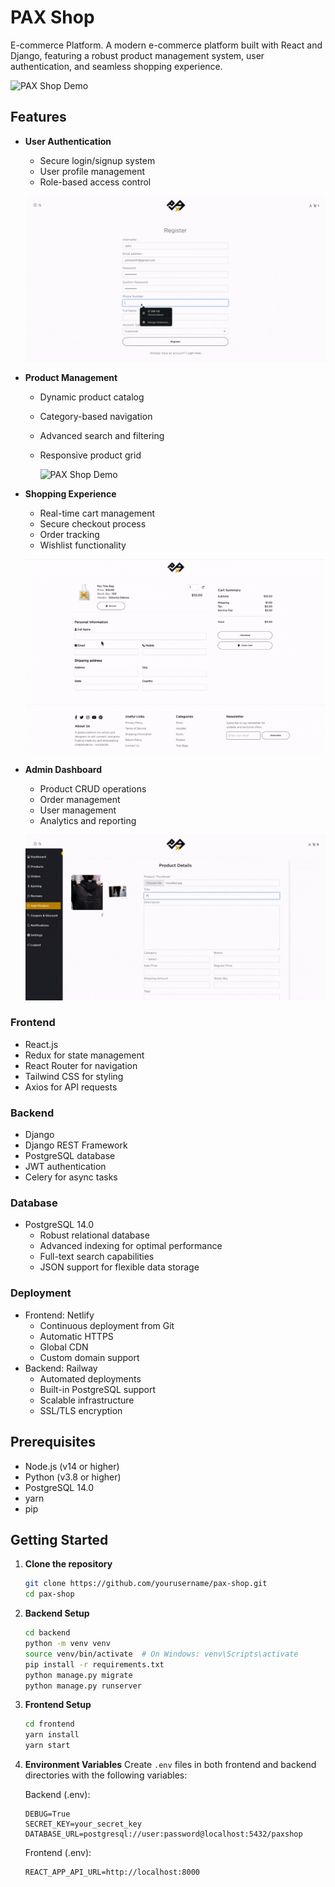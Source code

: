 # PAX Shop

E-commerce Platform. A modern e-commerce platform built with React and Django, featuring a robust product management system, user authentication, and seamless shopping experience.

![PAX Shop Demo](frontend/public/assets/gifs/intro.gif)

## Features

- **User Authentication**

  - Secure login/signup system
  - User profile management
  - Role-based access control

  ![PAX Shop Demo](frontend/public/assets/gifs/register.gif)

- **Product Management**

  - Dynamic product catalog
  - Category-based navigation
  - Advanced search and filtering
  - Responsive product grid

    <img src="frontend/public/assets/gifs/mobile.gif" alt="PAX Shop Demo" width="300" margin-top="10px">

- **Shopping Experience**

  - Real-time cart management
  - Secure checkout process
  - Order tracking
  - Wishlist functionality

  ![PAX Shop Demo](frontend/public/assets/gifs/pay.gif)

- **Admin Dashboard**

  - Product CRUD operations
  - Order management
  - User management
  - Analytics and reporting

  ![PAX Shop Demo](frontend/public/assets/gifs/products.gif)

### Frontend

- React.js
- Redux for state management
- React Router for navigation
- Tailwind CSS for styling
- Axios for API requests

### Backend

- Django
- Django REST Framework
- PostgreSQL database
- JWT authentication
- Celery for async tasks

### Database

- PostgreSQL 14.0
  - Robust relational database
  - Advanced indexing for optimal performance
  - Full-text search capabilities
  - JSON support for flexible data storage

### Deployment

- Frontend: Netlify
  - Continuous deployment from Git
  - Automatic HTTPS
  - Global CDN
  - Custom domain support
- Backend: Railway
  - Automated deployments
  - Built-in PostgreSQL support
  - Scalable infrastructure
  - SSL/TLS encryption

## Prerequisites

- Node.js (v14 or higher)
- Python (v3.8 or higher)
- PostgreSQL 14.0
- yarn
- pip

## Getting Started

1. **Clone the repository**

   ```bash
   git clone https://github.com/yourusername/pax-shop.git
   cd pax-shop
   ```

2. **Backend Setup**

   ```bash
   cd backend
   python -m venv venv
   source venv/bin/activate  # On Windows: venv\Scripts\activate
   pip install -r requirements.txt
   python manage.py migrate
   python manage.py runserver
   ```

3. **Frontend Setup**

   ```bash
   cd frontend
   yarn install
   yarn start
   ```

4. **Environment Variables**
   Create `.env` files in both frontend and backend directories with the following variables:

   Backend (.env):

   ```
   DEBUG=True
   SECRET_KEY=your_secret_key
   DATABASE_URL=postgresql://user:password@localhost:5432/paxshop
   ```

   Frontend (.env):

   ```
   REACT_APP_API_URL=http://localhost:8000
   ```
